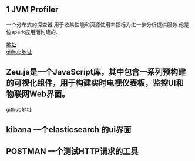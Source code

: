 
## 1 JVM Profiler
一个分布式的探查器,用于收集性能和资源使用率指标为进一步分析提供服务.他是位spark应用而构建的.

[地址](https://www.oschina.net/p/uber-jvm-profiler) <br>
[github地址](https://github.com/uber-common/jvm-profiler)

## Zeu.js是一个JavaScript库，其中包含一系列预构建的可视化组件，用于构建实时电视仪表板，监控UI和物联网Web界面。

[github地址](https://github.com/shzlw/zeu)

## kibana 一个elasticsearch 的ui界面

## POSTMAN 一个测试HTTP请求的工具
